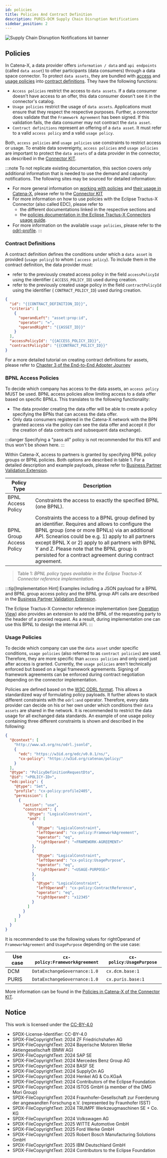```yaml
---
id: policies
title: Policies And Contract Definition
description: PURIS-DCM Supply Chain Disruption Notifications
sidebar_position: 2
---
```


![Supply Chain Disruption Notifications kit banner](@site/static/img/kits/supply-chain-disruption-notification/supply-chain-disruption-notification-kit-logo.svg)

## Policies

In Catena-X, a data provider offers `information / data` and `api endpoints` (called
`data asset`) to other participants (data consumers) through a data space connector. To protect
`data assets`, they are bundled with [access](#bpnl-access-policies) and [usage policies](#usage-policies) into [contract definitions](#contract-definitions). They have the following functions:

- `Access policies` restrict the access to
  `data assets`. If a data consumer doesn't have access to an offer, this data consumer doesn't see it in the connector's catalog.
- `Usage policies` restrict the usage of
  `data assets`. Applications must ensure that they respect the respective purposes. Further, a connector does validate that the
  `Framework Agreement` has been signed. If this validation fails, the data consumer may not contract the `data asset`.
- `Contract definitions` represent an offering of a `data asset`. It must refer to a valid `access policy` and a valid
  `usage policy`.

Both, `access policies` and `usage policies` use constraints to restrict access or usage. To enable data sovereignty,
`access policies` and `usage policies` are important to protect the
`data assets` of a data provider in the connector, as described in the [Connector KIT](./../../connector-kit/adoption-view/adoption-view.md).

:::note
To not replicate existing documentation, this section covers only additional information that is needed to use the demand and capacity notifications. The following sites may be sourced for detailed information:

- For more general information on [working with policies](./../../connector-kit/adoption-view/working-with-policies.md) and [their usage in Catena-X](./../../connector-kit/adoption-view/policies-in-catena.md), please refer to the [Connector KIT](./../../connector-kit/adoption-view/adoption-view.md)
- For more information on how to use policies with the Eclipse Tractus-X Connector (also called EDC), please refer to
  - the different documentations linked in the respective sections and
  - the [policies documentation in the Eclipse Tractus-X Connectors usage guide](https://github.com/eclipse-tractusx/tractusx-edc/blob/main/docs/usage/management-api-walkthrough/02_policies.md).
- For more information on the available
  `usage policies`, please refer to the [odrl-profile](https://github.com/catenax-eV/cx-odrl-profile/blob/main/profile.md).
  :::

### Contract Definitions

A contract definition defines the conditions under which a `data asset` is provided (`usage policy`) to whom (
`access policy`). To include them in the contract definition, the data provider must:

- refer to the previously created access policy in the field `accessPolicyId` using the identifier (
  `ACCESS_POLICY_ID`) used during creation.
- refer to the previously created usage policy in the field `contractPolicyId` using the identifier (
  `CONTRACT_POLICY_ID`) used during creation.

```json
{
  "id": "{{CONTRACT_DEFINITION_ID}}",
  "criteria": [
    {
      "operandLeft": "asset:prop:id",
      "operator": "=",
      "operandRight": "{{ASSET_ID}}"
    }
  ],
  "accessPolicyId": "{{ACCESS_POLICY_ID}}",
  "contractPolicyId": "{{CONTRACT_POLICY_ID}}"
}
```

For a more detailed tutorial on creating contract definitions for assets, please refer to [Chapter 3 of the End-to-End Adopter Journey](https://eclipse-tractusx.github.io/docs/tutorials/e2e/boost/boost.md)

### BPNL Access Policies

To decide which company has access to the data assets, an
`access policy` MUST be used. BPNL access policies allow limiting access to a data offer based on specific BPNLs. This translates to the following functionality:

- The data provider creating the data offer will be able to create a policy specifying the BPNs that can access the data offer.
- Only data consumers registered in the Catena-X network with the BPN granted access via the policy can see the
  data offer and accept it (for the creation of data contracts and subsequent data exchange).

:::danger
Specifying a "pass all" policy is not recommended for this KIT and thus won't be shown here.
:::

Within Catena-X, access to partners is granted by specifying BPNL policy groups or BPNL policies. Both options are described in table 1. For a detailed description and example payloads, please refer to [Business Partner Validation Extension](https://github.com/eclipse-tractusx/tractusx-edc/tree/main/edc-extensions/bpn-validation).

| Policy Type              | Description                                                                                                                                                                                                                                                                                                                                                                |
|--------------------------|----------------------------------------------------------------------------------------------------------------------------------------------------------------------------------------------------------------------------------------------------------------------------------------------------------------------------------------------------------------------------|
| BPNL Access Policy       | Constraints the access to exactly the specified BPNL (one BPNL).                                                                                                                                                                                                                                                                                                           |
| BPNL Group Access Policy | Constraints the access to a BPNL group defined by an identifier. Requires and allows to configure the BPNL group (one or more BPNLs) via an additional API. Scnearios could be e.g. 1) apply to all partners except BPNL X or 2) apply to all partners with BPNL Y and Z. Please note that the BPNL group is persisted for a contract agreement during contract agreement. |

> Table 1: *BPNL policy types available in the Eclipse Tractus-X Connector reference implementation.*

:::tip[Implementation Hint]
Examples including a JSON payload for a BPNL and BPNL group access policy and the BPNL group API calls are described in the [Business Partner Validation Extension](https://github.com/eclipse-tractusx/tractusx-edc/tree/main/edc-extensions/bpn-validation).

The Eclipse Tractus-X Connector reference implementation (see [Operation View](./../../connector-kit/operation-view/operation-view.md)) also provides an extension to add the BPNL of the requesting party to the header of a proxied request. As a result, during implementation one can use this BPNL to design the internal API.
:::

### Usage Policies

To decide which company can use the `data asset` under specific conditions, `usage policies` (also referred to as `contract policies`) are used. Therefore, they are more specific than `access policies` and only used just after access is granted. Currently, the `usage policies` aren't technically enforced but based on a legal framework agreements. Signing of framework agreements can be enforced during contract negotiation depending on the connector implementation.

Policies are defined based on the [W3C ODRL format](https://www.w3.org/TR/odrl-model/). This allows a standardized way of formulating policy payloads. It further allows to stack different constraints with the `odrl:and` operator. Therefore, every data provider can decide on his or her own under which conditions their `data assets` are shared in the network. It is recommended to restrict the data usage for all exchanged data standards. An example of one usage policy containing three different constraints is shown and described in the following:

```json
{
  "@context": [
    "http://www.w3.org/ns/odrl.jsonld",
    {
      "edc": "https://w3id.org/edc/v0.0.1/ns/",
      "cx-policy": "https://w3id.org/catenax/policy/"
    }
  ],
  "@type": "PolicyDefinitionRequestDto",
  "@id": "<POLICY-ID>",
  "edc:policy": {
    "@type": "Set",
    "profile": "cx-policy:profile2405",
    "permission": [
      {
        "action": "use",
        "constraint": {
          "@type": "LogicalConstraint",
          "and": [
            {
              "@type": "LogicalConstraint",
              "leftOperand": "cx-policy:FrameworkAgreement",
              "operator": "eq",
              "rightOperand": "<FRAMEWORK-AGREEMENT>"
            },
            {
              "@type": "LogicalConstraint",
              "leftOperand": "cx-policy:UsagePurpose",
              "operator": "eq",
              "rightOperand": "<USAGE-PURPOSE>"
            },
            {
              "@type": "LogicalConstraint",
              "leftOperand": "cx-policy:ContractReference",
              "operator": "eq",
              "rightOperand": "x12345"
            }
          ]
        }
      }
    ]
  }
}
```

It is recommended to use the following values for rightOperand of `FrameworkAgreement` and `UsagePurpose` depending on the use case:

| Use case | `cx-policy:FrameworkAgreement` | `cx-policy:UsagePurpose` |
|----------|--------------------------------|--------------------------|
| DCM      | `DataExchangeGovernance:1.0`   | `cx.dcm.base:1`          |
| PURIS    | `DataExchangeGovernance:1.0`   | `cx.puris.base:1`        |

More information can be found in the [Policies in Catena-X of the Connector KIT](./../../connector-kit/adoption-view/policies-in-catena.md).

## Notice

This work is licensed under the [CC-BY-4.0](https://creativecommons.org/licenses/by/4.0/legalcode)

- SPDX-License-Identifier: CC-BY-4.0
- SPDX-FileCopyrightText: 2024 ZF Friedrichshafen AG
- SPDX-FileCopyrightText: 2024 Bayerische Motoren Werke Aktiengesellschaft (BMW AG)
- SPDX-FileCopyrightText: 2024 SAP SE
- SPDX-FileCopyrightText: 2024 Mercedes Benz Group AG
- SPDX-FileCopyrightText: 2024 BASF SE
- SPDX-FileCopyrightText: 2024 SupplyOn AG
- SPDX-FileCopyrightText: 2024 Henkel AG & Co.KGaA
- SPDX-FileCopyrightText: 2024 Contributors of the Eclipse Foundation
- SPDX-FileCopyrightText: 2024 ISTOS GmbH (a member of the DMG Mori Group)
- SPDX-FileCopyrightText: 2024 Fraunhofer-Gesellschaft zur Foerderung der angewandten Forschung e.V. (represented by Fraunhofer ISST)
- SPDX-FileCopyrightText: 2024 TRUMPF Werkzeugmaschinen SE + Co. KG
- SPDX-FileCopyrightText: 2024 Volkswagen AG
- SPDX-FileCopyrightText: 2025 WITTE Automotive GmbH
- SPDX-FileCopyrightText: 2025 Ford Werke GmbH
- SPDX-FileCopyrightText: 2025 Robert Bosch Manufacturing Solutions GmbH
- SPDX-FileCopyrightText: 2025 IBM Deutschland GmbH
- SPDX-FileCopyrightText: 2024 Contributors to the Eclipse Foundation
